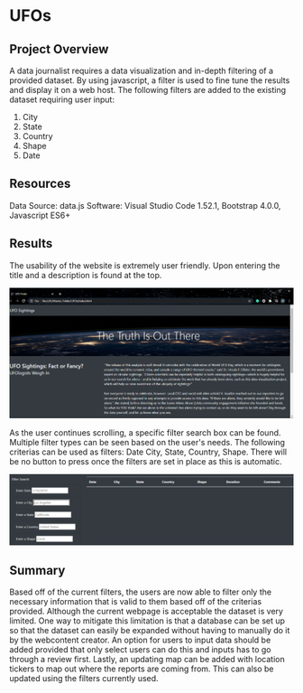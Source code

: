 # UFOs

## Project Overview
A data journalist requires a data visualization and in-depth filtering of a provided dataset. By using javascript, a filter is used to fine tune the results and display it on a web host. The following filters are added to the existing dataset requiring user input:
1. City
2. State
3. Country
4. Shape
5. Date

## Resources
Data Source: data.js
Software: Visual Studio Code 1.52.1, Bootstrap 4.0.0, Javascript ES6+

## Results
The usability of the website is extremely user friendly. Upon entering the title and a description is found at the top.

![](static/images/webpage.png)

As the user continues scrolling, a specific filter search box can be found. Multiple filter types can be seen based on the user's needs. The following criterias can be used as filters: Date City, State, Country, Shape. There will be no button to press once the filters are set in place as this is automatic. 

![](static/images/filters.png)

## Summary
Based off of the current filters, the users are now able to filter only the necessary information that is valid to them based off of the criterias provided. Although the current webpage is acceptable the dataset is very limited. One way to mitigate this limitation is that a database can be set up so that the dataset can easily be expanded without having to manually do it by the webcontent creator. An option for users to input data should be added provided that only select users can do this and inputs has to go through a review first. Lastly, an updating map can be added with location tickers to map out where the reports are coming from. This can also be updated using the filters currently used.
